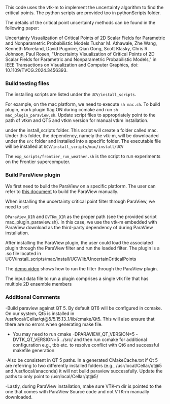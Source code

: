 This code uses the vtk-m to implement the uncertainty algorithm to find the critical points. The python scripts are provided too in pythonScripts folder.

The details of the critical point uncertainty methods can be found in the following paper:

Uncertainty Visualization of Critical Points of 2D Scalar Fields for Parametric and Nonparametric Probabilistic Models
Tushar M. Athawale, Zhe Wang, Kenneth Moreland, David Pugmire, Qian Gong, Scott Klasky, Chris R. Johnson, Paul Rosen, "Uncertainty Visualization of Critical Points of 2D Scalar Fields for Parametric and Nonparametric Probabilistic Models," in IEEE Transactions on Visualization and Computer Graphics, doi: 10.1109/TVCG.2024.3456393.

### Build testing files

The installing scripts are listed under the `UCV/install_scripts`.

For example, on the mac platform, we need to execute 
`sh mac.sh`. To build plugin, mark plugin flag ON during ccmake and  run `sh mac_plugin_paraview.sh`. Update script files to appropriately point to the path of vtkm and QT5 and vtkm version for manual vtkm installation.

under the install_scripts folder. This script will create a folder called mac. Under this folder, the dependency, namely the vtk-m, will be downloaded under the `src` folder and installed into a specific folder. The executable file will be installed at `UCV/install_scripts/mac/install/UCV`

The `exp_scripts/frontier_run_weather.sh` is the script to run experiments on the Frontier supercomputer.

### Build ParaView plugin

We first need to build the ParaView on a specific platform. The user can refer to [this document](https://gitlab.kitware.com/paraview/paraview/blob/master/Documentation/dev/build.md) to build the ParaView manually.

When installing the uncertainty critical point filter through ParaView, we need to set

`DParaView_DIR` and `DVTKm_DIR` as the proper path (see the provided script mac_plugin_paraview.sh). In this case, we use the vtk-m embedded with ParaView download as the third-party dependency of during ParaView installation.

After installing the ParaView plugin, the user could load the associated plugin through the ParaView filter and run the loaded filter. The plugin is a .so file located in UCV/install_scripts/mac/install/UCV/lib/UncertainCriticalPoints

The [demo video](https://drive.google.com/file/d/1GS0OJW_HQWHP5HyS8xV0cxbDHKK_sRgR/view?usp=sharing) shows how to run the filter through the ParaView plugin.

The input data file to run a plugin comprises a single vtk file that has multiple 2D ensemble members

### Additional Comments
-Build paraview against QT 5. By default QT6 will be configured in ccmake. On our system, Qt5 is installed in /usr/local/Cellar/qt@5/5.15.13_1/lib/cmake/Qt5. This will also ensure that there are no errors when generating make file.

- You may need to run cmake -DPARAVIEW_QT_VERSION=5 -DVTK_QT_VERSION=5 ../src/ and then run ccmake for additional configuration e.g., tbb etc. to resolve conflict with Qt6 and successful makefile generation

-Also be consistent in QT 5 paths. In a generated CMakeCache.txt if Qt 5 are referring to two differently installed folders (e.g., /usr/local/Cellar/qt@5 and /usr/local/anaconda) it will not build paraview successfully. Update the paths to only point to /usr/local/Cellar/qt@5/

-Lastly, during ParaView installation, make sure VTK-m dir is pointed to the one that comes with ParaView Source code and not VTK-m manually downloaded.

